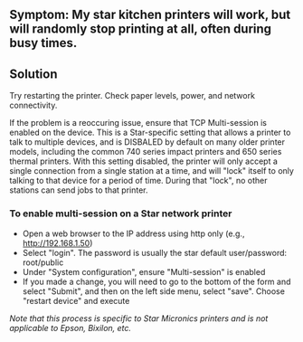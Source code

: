 ## Symptom: My star kitchen printers will work, but will randomly stop printing at all, often during busy times.

## Solution
Try restarting the printer. Check paper levels, power, and network connectivity.

If the problem is a reoccuring issue, ensure that TCP Multi-session is enabled on the device. This is a Star-specific setting that allows a printer to talk to multiple devices, and is DISBALED by default on many older printer models, including the common 740 series impact printers and 650 series thermal printers. With this setting disabled, the printer will only accept a single connection from a single station at a time, and will "lock" itself to only talking to that device for a period of time. During that "lock", no other stations can send jobs to that printer.

### To enable multi-session on a Star network printer
* Open a web browser to the IP address using http only (e.g., http://192.168.1.50)
* Select "login". The password is usually the star default user/password: root/public
* Under "System configuration", ensure "Multi-session" is enabled
* If you made a change, you will need to go to the bottom of the form and select "Submit", and then on the left side menu, select "save". Choose "restart device" and execute


*Note that this process is specific to Star Micronics printers and is not applicable to Epson, Bixilon, etc.*

